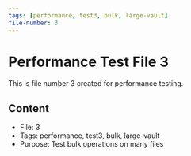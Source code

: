 ```yaml
---
tags: [performance, test3, bulk, large-vault]
file-number: 3
---
```


# Performance Test File 3

This is file number 3 created for performance testing.

## Content
- File: 3
- Tags: performance, test3, bulk, large-vault
- Purpose: Test bulk operations on many files
